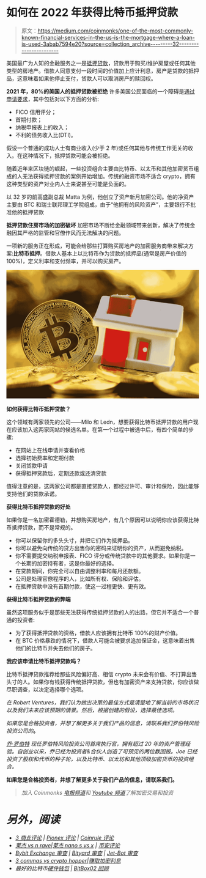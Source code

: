 # 如何在 2022 年获得比特币抵押贷款

> 原文：<https://medium.com/coinmonks/one-of-the-most-commonly-known-financial-services-in-the-us-is-the-mortgage-where-a-loan-is-used-3abab7594e20?source=collection_archive---------32----------------------->

美国最广为人知的金融服务之一是[抵押贷款](https://www.investopedia.com/terms/m/mortgage.asp)，贷款用于购买/维护房屋或任何其他类型的房地产。借款人同意支付一段时间的价值加上应计利息，房产是贷款的抵押品，这意味着如果他停止支付，贷款人可以取消房产的赎回权。

**2021 年，80%的美国人的抵押贷款被拒绝**
许多美国公民面临的一个障碍是[通过申请要求](https://www.marketwatch.com/picks/this-is-the-no-1-reason-americans-get-denied-a-mortgage-01639588234)，其中包括对以下方面的分析:

*   FICO 信用评分；
*   首期付款；
*   纳税申报表上的收入；
*   不利的债务收入比(DTI)。

假设一个普通的成功人士有商业收入(少于 2 年)或任何其他与传统工作无关的收入。在这种情况下，抵押贷款可能会被拒绝。

随着近年来区块链的崛起，一些投资组合主要由比特币、以太币和其他加密货币组成的人无法获得抵押贷款的案例开始增加。传统的融资市场不适合 crypto，拥有这种类型的资产对业内人士来说甚至可能是负面的。

以 32 岁的前高盛副总裁 Matta 为例，他创立了资产新月加密公司。他的净资产主要由 BTC 和瑞士联邦理工学院组成，由于“他拥有的风险资产”，主要银行不批准他的抵押贷款

**抵押贷款住房市场的加密破坏**
加密市场不断给金融领域带来创新，解决了传统金融因其严格的监管和官僚作风而无法解决的问题。

一项新的服务正在形成，可能会给那些打算购买房地产的加密服务商带来解决方案:**比特币抵押**。借款人基本上以比特币作为贷款的抵押品(通常是房产价值的 100%)，定义利率和支付频率，并可以购买房产。

![](img/f5589ac0d2b4a4e2655e5e39517b543c.png)

**如何获得比特币抵押贷款？**

这个领域有两家领先的公司——Milo 和 Ledn，想要获得比特币抵押贷款的用户现在应该加入这两家网站的候选名单。在第一个过程中被选中后，有四个简单的步骤:

*   在网站上在线申请并查看价格
*   选择初始费率和定期付款
*   关闭贷款申请
*   获得抵押贷款后，定期还款或还清贷款

值得注意的是，这两家公司都是直接贷款人，都经过许可、审计和保险，因此能够支持他们的贷款承诺。

**获得比特币抵押贷款的好处**

如果你是一名加密霍德勒，并想购买房地产，有几个原因可以说明你应该获得比特币抵押贷款，而不是常规的。

*   你可以保留你的多头头寸，并把它们作为抵押品。
*   你可以避免向传统的贷方出售你的密码来证明你的资产，从而避免纳税。
*   你不需要提交纳税申报表、FICO 评分或传统贷款中的其他要求。如果你是一个长期的加密持有者，这是你最好的选择。
*   在贷款期间，你完全可以自由调整利率和每月还款额。
*   公司是处理官僚程序的人，比如所有权、保险和评估。
*   在抵押贷款中没有首期付款，使这一过程更快、更有效。

**获得比特币抵押贷款的弊端**

虽然这项服务似乎是那些无法获得传统抵押贷款的人的出路，但它并不适合一个普通的投资者:

*   为了获得抵押贷款的资格，借款人应该拥有比特币 100%的财产价值。
*   在 BTC 价格暴跌的情况下，借款人可能会被要求追加保证金，这意味着出售他们的比特币并失去他们的房子。

**我应该申请比特币抵押贷款吗？**

比特币抵押贷款推荐给那些风险偏好高、相信 crypto 未来会有价值、不打算出售头寸的人。如果你有钱获得传统抵押贷款，但也有加密资产来支持贷款，你应该做尽职调查，以决定选择哪个选项。

*在 Robert Ventures，我们认为做出决策的最佳方式是清楚地了解当前的市场状况以及我们未来应该预期的情景。然后，根据创建的假设，选择最佳选项。*

*如果您是合格投资者，并想了解更多关于我们产品的信息，请联系我们罗伯特风险投资公司的*[](https://robertventures.com/)**。**

*[*乔·罗伯特*](https://joerobert.com/) *现任罗伯特风险投资公司首席执行官，拥有超过 20 年的资产管理经验。自创业以来，乔已经为投资者&合伙人创造了可预见的两位数回报。Joe 已经投资了股权和代币的种子轮，以及比特币、以太坊和其他顶级加密货币的投资组合。**

**如果您是合格投资者，并想了解更多关于我们产品的信息，请联系我们。**

> *加入 Coinmonks [电报频道](https://t.me/coincodecap)和 [Youtube 频道](https://www.youtube.com/c/coinmonks/videos)了解加密交易和投资*

# *另外，阅读*

*   *[3 商业评论](/coinmonks/3commas-review-an-excellent-crypto-trading-bot-2020-1313a58bec92) | [Pionex 评论](https://coincodecap.com/pionex-review-exchange-with-crypto-trading-bot) | [Coinrule 评论](/coinmonks/coinrule-review-2021-a-beginner-friendly-crypto-trading-bot-daf0504848ba)*
*   *[莱杰 vs n rave](/coinmonks/ledger-vs-ngrave-zero-7e40f0c1d694)|[莱杰 nano s vs x](/coinmonks/ledger-nano-s-vs-x-battery-hardware-price-storage-59a6663fe3b0) | [币安评论](/coinmonks/binance-review-ee10d3bf3b6e)*
*   *[Bybit Exchange 审查](/coinmonks/bybit-exchange-review-dbd570019b71) | [Bityard 审查](https://coincodecap.com/bityard-reivew) | [Jet-Bot 审查](https://coincodecap.com/jet-bot-review)*
*   *[3 commas vs crypto hopper](/coinmonks/3commas-vs-pionex-vs-cryptohopper-best-crypto-bot-6a98d2baa203)|[赚取加密利息](/coinmonks/earn-crypto-interest-b10b810fdda3)*
*   *最好的比特币[硬件钱包](/coinmonks/hardware-wallets-dfa1211730c6) | [BitBox02 回顾](/coinmonks/bitbox02-review-your-swiss-bitcoin-hardware-wallet-c36c88fff29)*